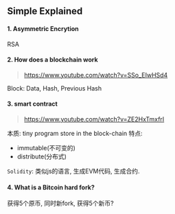 ## Simple Explained
#### 1. Asymmetric Encrytion
RSA

#### 2. How does a blockchain work
> https://www.youtube.com/watch?v=SSo_EIwHSd4

Block: Data, Hash, Previous Hash

#### 3. smart contract
> https://www.youtube.com/watch?v=ZE2HxTmxfrI

本质: tiny program store in the block-chain
特点: 
* immutable(不可变的)
* distribute(分布式)

`Solidity`: 类似js的语言, 生成EVM代码, 生成合约.

#### 4. What is a Bitcoin hard fork?
获得5个原币, 同时新fork, 获得5个新币?